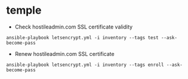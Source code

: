 # temple

* Check hostileadmin.com SSL certificate validity

```
ansible-playbook letsencrypt.yml -i inventory --tags test --ask-become-pass
```

* Renew hostileadmin.com SSL certificate

```
ansible-playbook letsencrypt.yml -i inventory --tags enroll --ask-become-pass
```

